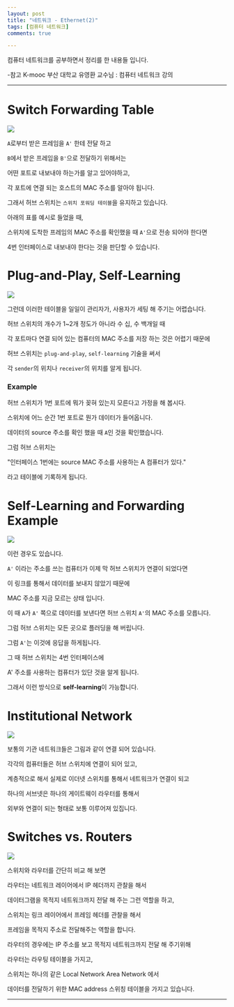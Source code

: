 ```yaml
---
layout: post
title: "네트워크 - Ethernet(2)"
tags: [컴퓨터 네트워크]
comments: true

---
```


컴퓨터 네트워크를 공부하면서 정리를 한 내용들 입니다.

-참고 K-mooc 부산 대학교 유영환 교수님 : 컴퓨터 네트워크 강의

---

# Switch Forwarding Table

<img src="/images/2021년/0212/Switch Forwarding Table.PNG">

`A`로부터 받은 프레임을 `A'` 한테 전달 하고 

`B`에서 받은 프레임을 `B'`으로 전달하기 위해서는

어떤 포트로 내보내야 하는가를 알고 있어야하고, 

각 포트에 연결 되는 호스트의 MAC 주소를 알아야 됩니다.

그래서 허브 스위치는 `스위치 포워딩 테이블`을 유지하고 있습니다.

아래의 표를 예시로 들었을 때,

스위치에 도착한 프레임의 MAC 주소를 확인했을 때 `A'`으로 전송 되어야 한다면

4번 인터페이스로 내보내야 한다는 것을 판단할 수 있습니다.

# Plug-and-Play, Self-Learning

<img src="/images/2021년/0212/Plug-and-Play,Self-Learning.PNG">

그런데 이러한 테이블을 일일이 관리자가, 사용자가 세팅 해 주기는 어렵습니다.

허브 스위치의 개수가 1~2개 정도가 아니라 수 십, 수 백개일 때 

각 포트마다 연결 되어 있는 컴퓨터의 MAC 주소를 저장 하는 것은 어렵기 때문에

허브 스위치는 `plug-and-play`, `self-learning` 기술을 써서 

각 `sender`의 위치나 `receiver`의 위치를 알게 됩니다.

### Example

허브 스위치가 1번 포트에 뭐가 꽂혀 있는지 모른다고 가정을 해 봅시다.

스위치에 어느 순간 1번 포트로 뭔가 데이터가 들어옵니다.

데이터의 source 주소를 확인 했을 때 `A`인 것을 확인했습니다.

그럼 허브 스위치는 

"인터페이스 1번에는 source MAC 주소를 사용하는 A 컴퓨터가 있다."

라고 테이블에 기록하게 됩니다.

# Self-Learning and Forwarding Example

<img src="/images/2021년/0212/Self-Learning and Forwarding Example.PNG">

이런 경우도 있습니다. 

`A'` 이라는 주소를 쓰는 컴퓨터가 이제 막 허브 스위치가 연결이 되었다면

이 링크를 통해서 데이터를 보내지 않았기 때문에

MAC 주소를 지금 모르는 상태 입니다.

이 때 `A`가 `A'` 쪽으로 데이터를 보낸다면 허브 스위치 `A'`의 MAC 주소를 모릅니다.

그럼 허브 스위치는 모든 곳으로 플러딩을 해 버립니다.

그럼 `A'`는 이것에 응답을 하게됩니다.

그 때 허브 스위치는 4번 인터페이스에 

A' 주소를 사용하는 컴퓨터가 있단 것을 알게 됩니다.

그래서 이런 방식으로 <strong>self-learning</strong>이 가능합니다.

# Institutional Network

<img src="/images/2021년/0212/Institutional Network.PNG">

보통의 기관 네트워크들은 그림과 같이 연결 되어 있습니다. 

각각의 컴퓨터들은 허브 스위치에 연결이 되어 있고,

계층적으로 해서 실제로 이더넷 스위치를 통해서 네트워크가 연결이 되고

하나의 서브넷은 하나의 게이트웨이 라우터를 통해서 

외부와 연결이 되는 형태로 보통 이루어져 있집니다.

# Switches vs. Routers

<img src="/images/2021년/0212/Switches vs. Routers.PNG">

스위치와 라우터를 간단히 비교 해 보면

라우터는 네트워크 레이어에서 IP 헤더까지 관찰을 해서

데이터그램을 목적지 네트워크까지 전달 해 주는 그런 역할을 하고,

스위치는 링크 레이어에서 프레임 헤더를 관찰을 해서 

프레임을 목적지 주소로 전달해주는 역할을 합니다.

라우터의 경우에는 IP 주소를 보고 목적지 네트워크까지 전달 해 주기위해

라우터는 라우팅 테이블을 가지고,

스위치는 하나의 같은 Local Network Area Network 에서

데이터를 전달하기 위한 MAC address 스위칭 테이블을 가지고 있습니다.
 
---
